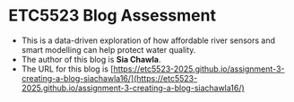 
# ETC5523 Blog Assessment

* This is a data-driven exploration of how affordable river sensors and smart modelling can help protect water quality.
* The author of this blog is **Sia Chawla**.
* The URL for this blog is [https://etc5523-2025.github.io/assignment-3-creating-a-blog-siachawla16/](https://etc5523-2025.github.io/assignment-3-creating-a-blog-siachawla16/)
